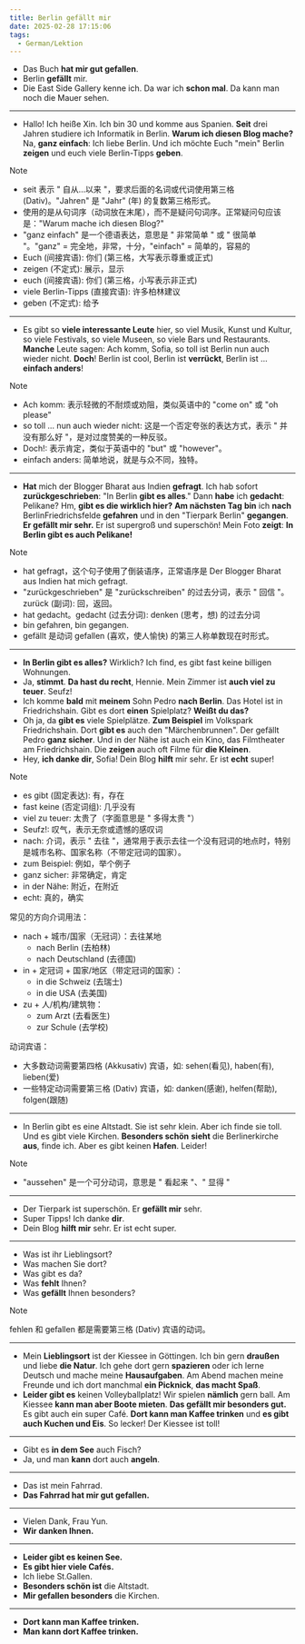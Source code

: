 ```yaml
---
title: Berlin gefällt mir
date: 2025-02-28 17:15:06
tags:
  - German/Lektion
---
```

- Das Buch **hat mir gut gefallen**.
- Berlin **gefällt** mir.
- Die East Side Gallery kenne ich. Da war ich **schon mal**. Da kann man noch die Mauer sehen.
---
- Hallo! Ich heiße Xin. Ich bin 30 und komme aus Spanien. **Seit** drei Jahren studiere ich Informatik in Berlin. **Warum ich diesen Blog mache?** Na, **ganz einfach**: Ich liebe Berlin. Und ich möchte Euch "mein" Berlin **zeigen** und euch viele Berlin-Tipps **geben**.

> [!NOTE]
>
> - seit 表示 " 自从…以来 "，要求后面的名词或代词使用第三格 (Dativ)。"Jahren" 是 "Jahr" (年) 的复数第三格形式。
> - 使用的是从句词序（动词放在末尾），而不是疑问句词序。正常疑问句应该是："Warum mache ich diesen Blog?"
> - "ganz einfach" 是一个德语表达，意思是 " 非常简单 " 或 " 很简单 "。"ganz" = 完全地，非常，十分，"einfach" = 简单的，容易的
> - Euch (间接宾语): 你们 (第三格，大写表示尊重或正式)
> - zeigen (不定式): 展示，显示
> - euch (间接宾语): 你们 (第三格，小写表示非正式)
> - viele Berlin-Tipps (直接宾语): 许多柏林建议
> - geben (不定式): 给予

---
- Es gibt so **viele interessante Leute** hier, so viel Musik, Kunst und Kultur, so viele Festivals, so viele Museen, so viele Bars und Restaurants. **Manche** Leute sagen: Ach komm, Sofia, so toll ist Berlin nun auch wieder nicht. **Doch**! Berlin ist cool, Berlin ist **verrückt**, Berlin ist … **einfach anders**!

> [!NOTE]
>
> - Ach komm: 表示轻微的不耐烦或劝阻，类似英语中的 "come on" 或 "oh please"
> - so toll … nun auch wieder nicht: 这是一个否定夸张的表达方式，表示 " 并没有那么好 "，是对过度赞美的一种反驳。
> - Doch!: 表示肯定，类似于英语中的 "but" 或 "however"。
> - einfach anders: 简单地说，就是与众不同，独特。

---
- **Hat** mich der Blogger Bharat aus Indien **gefragt**. Ich hab sofort **zurückgeschrieben**: "In Berlin **gibt es alles**." Dann **habe** ich **gedacht**: Pelikane? Hm, **gibt es die wirklich hier?** **Am nächsten Tag** **bin** ich **nach** BerlinFriedrichsfelde **gefahren** und in den "Tierpark Berlin" **gegangen**. **Er gefällt mir sehr.** Er ist supergroß und superschön! Mein Foto **zeigt**: **In Berlin gibt es auch Pelikane!**

> [!NOTE]
>
> - hat gefragt，这个句子使用了倒装语序，正常语序是 Der Blogger Bharat aus Indien hat mich gefragt.
> - "zurückgeschrieben" 是 "zurückschreiben" 的过去分词，表示 " 回信 "。zurück (副词): 回，返回。
> - hat gedacht。gedacht (过去分词): denken (思考，想) 的过去分词
> - bin gefahren, bin gegangen.
> - gefällt 是动词 gefallen (喜欢，使人愉快) 的第三人称单数现在时形式。

---
- **In Berlin gibt es alles?** Wirklich? Ich find, es gibt fast keine billigen Wohnungen.
- Ja, **stimmt**. **Da hast du recht**, Hennie. Mein Zimmer ist **auch viel zu teuer**. Seufz!
- Ich komme **bald** mit **meinem** Sohn Pedro **nach Berlin**. Das Hotel ist in Friedrichshain. Gibt es dort **einen** Spielplatz? **Weißt du das?**
- Oh ja, da **gibt es** viele Spielplätze. **Zum Beispiel** im Volkspark Friedrichshain. Dort **gibt es** auch den "Märchenbrunnen". Der gefällt Pedro **ganz sicher**. Und in der Nähe ist auch ein Kino, das Filmtheater am Friedrichshain. Die **zeigen** auch oft Filme für **die Kleinen**.
- Hey, **ich danke dir**, Sofia! Dein Blog **hilft** mir sehr. Er ist **echt** super!

> [!NOTE]
>
> - es gibt (固定表达): 有，存在
> - fast keine (否定词组): 几乎没有
> - viel zu teuer: 太贵了（字面意思是 " 多得太贵 "）
> - Seufz!: 叹气，表示无奈或遗憾的感叹词
> - nach: 介词，表示 " 去往 "，通常用于表示去往一个没有冠词的地点时，特别是城市名称、国家名称（不带定冠词的国家）。
> - zum Beispiel: 例如，举个例子
> - ganz sicher: 非常确定，肯定
> - in der Nähe: 附近，在附近
> - echt: 真的，确实
>
> 常见的方向介词用法：
> - nach + 城市/国家（无冠词）：去往某地
>   - nach Berlin (去柏林)
>   - nach Deutschland (去德国)
> - in + 定冠词 + 国家/地区（带定冠词的国家）：
>   - in die Schweiz (去瑞士)
>   - in die USA (去美国)
> - zu + 人/机构/建筑物：
>   - zum Arzt (去看医生)
>   - zur Schule (去学校)
>
> 动词宾语：
> - 大多数动词需要第四格 (Akkusativ) 宾语，如: sehen(看见), haben(有), lieben(爱)
> - 一些特定动词需要第三格 (Dativ) 宾语，如: danken(感谢), helfen(帮助), folgen(跟随)

---
- In Berlin gibt es eine Altstadt. Sie ist sehr klein. Aber ich finde sie toll. Und es gibt viele Kirchen. **Besonders schön** **sieht** die Berlinerkirche **aus**, finde ich. Aber es gibt keinen **Hafen**. Leider!

> [!NOTE]
>
> - "aussehen" 是一个可分动词，意思是 " 看起来 "、" 显得 "

---
- Der Tierpark ist superschön. Er **gefällt mir** sehr.
- Super Tipps! Ich danke **dir**.
- Dein Blog **hilft mir** sehr. Er ist echt super.
---
- Was ist ihr Lieblingsort?
- Was machen Sie dort?
- Was gibt es da?
- Was **fehlt** Ihnen?
- Was **gefällt** Ihnen besonders?

> [!NOTE]
>
> fehlen 和 gefallen 都是需要第三格 (Dativ) 宾语的动词。

---
- Mein **Lieblingsort** ist der Kiessee in Göttingen. Ich bin gern **draußen** und liebe **die Natur**. Ich gehe dort gern **spazieren** oder ich lerne Deutsch und mache meine **Hausaufgaben**. Am Abend machen meine Freunde und ich dort manchmal **ein Picknick**, **das macht Spaß**.
- **Leider gibt es** keinen Volleyballplatz! Wir spielen **nämlich** gern ball. Am Kiessee **kann man aber Boote mieten**. **Das gefällt mir besonders gut.** Es gibt auch ein super Café. **Dort kann man Kaffee trinken** und **es gibt auch Kuchen und Eis**. So lecker! Der Kiessee ist toll!
---
- Gibt es **in dem See** auch Fisch?
- Ja, und man **kann** dort auch **angeln**.
---
- Das ist mein Fahrrad.
- **Das Fahrrad hat mir gut gefallen.**
---
- Vielen Dank, Frau Yun.
- **Wir danken Ihnen.**
---
- **Leider gibt es keinen See.**
- **Es gibt hier viele Cafés.**
- Ich liebe St.Gallen.
- **Besonders schön ist** die Altstadt.
- **Mir gefallen besonders** die Kirchen.
---
- **Dort kann man Kaffee trinken.**
- **Man kann dort Kaffee trinken.**
